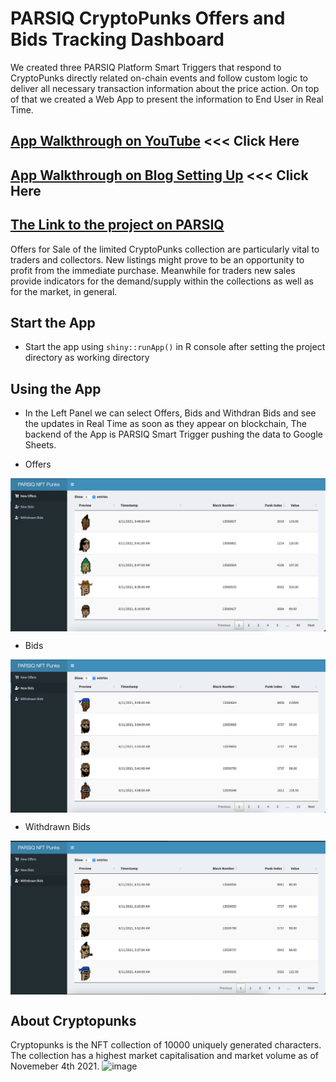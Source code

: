 # PARSIQ CryptoPunks Offers and Bids Tracking Dashboard
We created three PARSIQ Platform Smart Triggers that respond to CryptoPunks directly related on-chain events and follow custom logic to deliver all necessary transaction information about the price action. On top of that we created a Web App to present the information to End User in Real Time.

## [App Walkthrough on YouTube](https://www.youtube.com/watch?v=) <<< Click Here
## [App Walkthrough on Blog Setting Up](https://dspyt.com/generating-fast-and-easy-parsiq-triggers-for-cryptopunks) <<< Click Here
## [The Link to the project on PARSIQ](https://portal.parsiq.net/monitoring/projects/6ba2e00f-813c-4f5c-bf36-c5d53cbd7791/triggers)

Offers for Sale of the limited CryptoPunks collection are particularly vital to traders and collectors. New listings might prove to be an opportunity to profit from the immediate purchase. Meanwhile for traders new sales provide indicators for the demand/supply within the collections as well as for the market, in general.

## Start the App

- Start the app using `shiny::runApp()` in R console after setting the project directory as working directory

## Using the App
- In the Left Panel we can select Offers, Bids and Withdran Bids and see the updates in Real Time as soon as they appear on blockchain, The backend of the App is PARSIQ Smart Trigger pushing the data to Google Sheets.

- Offers
<img src="images/0.png"  align="center"/>

- Bids
<img src="images/1.png"  align="center"/>

- Withdrawn Bids
<img src="images/2.png"  align="center"/>

## About Cryptopunks
Cryptopunks is the NFT collection of 10000 uniquely generated characters. The collection has a highest market capitalisation and market volume as of Novemeber 4th 2021. 
![image](https://user-images.githubusercontent.com/66903336/140242896-9c339336-e36b-4388-8aa9-56760bf8cd4a.png)

